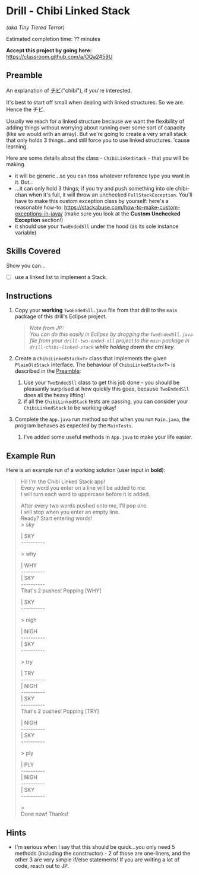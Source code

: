 # Drill - Chibi Linked Stack

_(aka Tiny Tiered Terror)_

Estimated completion time: ?? minutes

**Accept this project by going here:** https://classroom.github.com/a/OQa2459U



## Preamble

An explanation of [チビ](https://en.wikipedia.org/wiki/Chibi_(slang))("chibi"), if you're interested. 

It's best to start off small when dealing with linked structures. So we are. Hence the チビ. 

Usually we reach for a linked structure because we want the flexibility of adding things without worrying about running over some sort of capacity (like we would with an array). But we're going to create a very small stack that only holds 3 things...and still force you to use linked structures. 'cause learning.


Here are some details about the class - `ChibiLinkedStack` - that you will be making.

- it will be generic...so you can toss whatever reference type you want in it. But...
- ...it can only hold 3 things; if you try and push something into ole chibi-chan when it's full, it will throw an unchecked `FullStackException`. You'll have to make this custom exception class by yourself: here's a reasonable how-to: https://stackabuse.com/how-to-make-custom-exceptions-in-java/ (make sure you look at the **Custom Unchecked Exception** section!)
- it should use your `TwoEndedSll` under the hood (as its sole instance variable) 


## Skills Covered

Show you can...

- [ ] use a linked list to implement a Stack.


## Instructions

1. Copy your **working** `TwoEndedSll.java` file from that drill to the `main` package of this drill's Eclipse project.

    > _Note from JP:_  
    > _You can do this easily in Eclipse by dragging the `TwoEndedSll.java` file from your `drill-two-ended-sll` project to the `main` package in `drill-chibi-linked-stack` **while holding down the ctrl key**._

2. Create a `ChibiLinkedStack<T>` class that implements the given `PlainOldStack` interface. The behaviour of `ChibiLinkedStack<T>` is described in the [Preamble](#preamble):
   1. Use your `TwoEndedSll` class to get this job done - you should be pleasantly surprised at how quickly this goes, because `TwoEndedSll` does all the heavy lifting!
   2. if all the `ChibiLinkedStack` tests are passing, you can consider your `ChibiLinkedStack` to be working okay!
3. Complete the `App.java` run method so that when you run `Main.java`, the program behaves as expected by the `MainTests`.  
     1. I've added some useful methods in `App.java` to make your life easier.


## Example Run

Here is an example run of a working solution (user input in **bold**):


> Hi! I'm the Chibi Linked Stack app!  
Every word you enter on a line will be added to me.  
I will turn each word to uppercase before it is added.  
>  
> After every two words pushed onto me, I'll pop one.  
I will stop when you enter an empty line.  
Ready? Start entering words!  
> \> sky  
>  
> | SKY  
\----------  
>  
> \> why  
>  
> | WHY  
\----------  
> | SKY  
\----------  
That's 2 pushes! Popping [WHY]  
>  
> | SKY  
\----------  
>  
> \> nigh  
>  
> | NIGH  
\----------  
> | SKY  
\----------  
>    
> \> try  
>  
> | TRY  
\----------  
> | NIGH  
\----------  
> | SKY  
\----------  
That's 2 pushes! Popping [TRY]  
>  
> | NIGH  
\----------  
> | SKY  
\----------  
>  
> \> ply  
>  
> | PLY  
\----------  
> | NIGH  
\----------  
> | SKY  
\----------  
>  
> \>   
Done now! Thanks!


## Hints

- I'm serious when I say that this should be quick...you only need 5 methods (including the constructor) - 2 of those are one-liners, and the other 3 are very simple if/else statements! If you are writing a lot of code, reach out to JP.